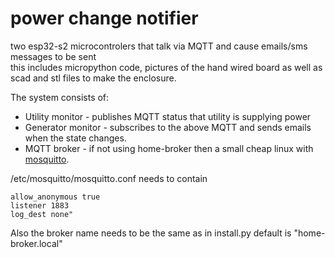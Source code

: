 # power change notifier
two esp32-s2 microcontrolers that talk via MQTT and cause emails/sms messages to be sent   
this includes micropython code, pictures of the hand wired board as well as scad and stl files to make the enclosure.

The system consists of:
 - Utility monitor - publishes MQTT status that utility is supplying power
 - Generator monitor - subscribes to the above MQTT and sends emails when the state changes.
 - MQTT broker - if not using home-broker then a small cheap linux with [mosquitto](https://mosquitto.org/). 

/etc/mosquitto/mosquitto.conf needs to contain
```
allow_anonymous true
listener 1883
log_dest none"
```
Also the broker name needs to be the same as in install.py default is "home-broker.local"

